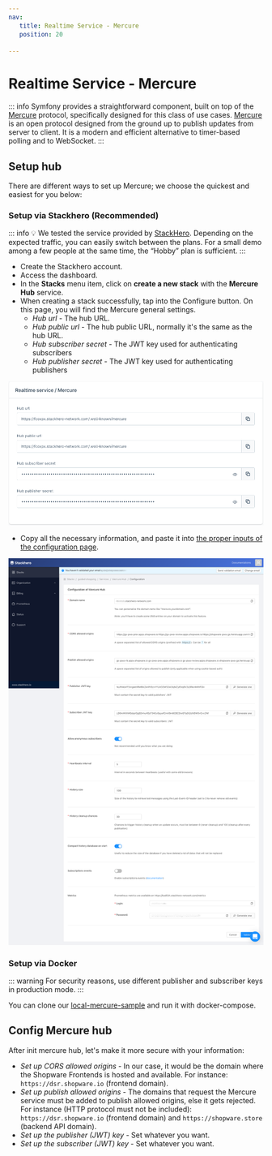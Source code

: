 ```yaml
---
nav:
   title: Realtime Service - Mercure
   position: 20

---
```


# Realtime Service - Mercure

::: info
Symfony provides a straightforward component, built on top of the [Mercure](https://symfony.com/doc/current/mercure.html) protocol, specifically designed for this class of use cases.
[Mercure](https://mercure.rocks/docs/getting-started) is an open protocol designed from the ground up to publish updates from server to client. It is a modern and efficient alternative to timer-based polling and to WebSocket.
:::

## Setup hub

There are different ways to set up Mercure; we choose the quickest and easiest for you below:

### Setup via Stackhero (Recommended)

::: info
💡 We tested the service provided by [StackHero](https://www.stackhero.io/en/services/Mercure-Hub/pricing). Depending on the expected traffic, you can easily switch between the plans. For a small demo among a few people at the same time, the “Hobby” plan is sufficient.
:::

- Create the Stackhero account.
- Access the dashboard.
- In the **Stacks** menu item, click on **create a new stack** with the **Mercure Hub** service.
- When creating a stack successfully, tap into the Configure button. On this page, you will find the Mercure general settings.
  - *Hub url* - The hub URL.
  - *Hub public url* - The hub public URL, normally it's the same as the hub URL.
  - *Hub subscriber secret* - The JWT key used for authenticating subscribers
  - *Hub publisher secret* - The JWT key used for authenticating publishers

![ ](../../../assets/products-digitalSalesRooms-mercureConfigExample.png)

- Copy all the necessary information, and paste it into [the proper inputs of the configuration page](../configuration/plugin-config.md#realtime-service).

![Mercure configuration](../../../assets/products-digitalSalesRooms-mercureConfig.png)

### Setup via Docker

::: warning
For security reasons, use different publisher and subscriber keys in production mode.
:::

You can clone our [local-mercure-sample](https://github.com/shopware/local-mercure-sample) and run it with docker-compose.

## Config Mercure hub

After init mercure hub, let's make it more secure with your information:

- *Set up CORS allowed origins* - In our case, it would be the domain where the Shopware Frontends is hosted and available. For instance: `https://dsr.shopware.io` (frontend domain).
- *Set up publish allowed origins* - The domains that request the Mercure service must be added to publish allowed origins, else it gets rejected. For instance (HTTP protocol must not be included): `https://dsr.shopware.io` (frontend domain) and `https://shopware.store` (backend API domain).
- *Set up the publisher (JWT) key* - Set whatever you want.
- *Set up the subscriber (JWT) key* - Set whatever you want.
